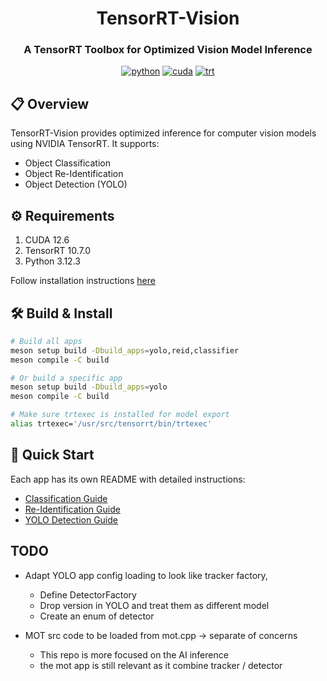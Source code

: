<div align="center">

# TensorRT-Vision
### A TensorRT Toolbox for Optimized Vision Model Inference

[![python](https://img.shields.io/badge/python-3.12.3-green)](https://www.python.org/downloads/release/python-3123/)
[![cuda](https://img.shields.io/badge/cuda-12.6-green)](https://developer.nvidia.com/cuda-downloads)
[![trt](https://img.shields.io/badge/TRT-10.5.0-green)](https://developer.nvidia.com/tensorrt)

</div>

## 📋 Overview
TensorRT-Vision provides optimized inference for computer vision models using NVIDIA TensorRT. It supports:

- Object Classification
- Object Re-Identification  
- Object Detection (YOLO)

## ⚙️ Requirements
1. CUDA 12.6
2. TensorRT 10.7.0
3. Python 3.12.3

Follow installation instructions [here](https://gist.github.com/denguir/b21aa66ae7fb1089655dd9de8351a202)

## 🛠️ Build & Install
```bash
# Build all apps
meson setup build -Dbuild_apps=yolo,reid,classifier
meson compile -C build

# Or build a specific app
meson setup build -Dbuild_apps=yolo
meson compile -C build

# Make sure trtexec is installed for model export
alias trtexec='/usr/src/tensorrt/bin/trtexec'
```

## 🚀 Quick Start
Each app has its own README with detailed instructions:

- [Classification Guide](app/classifier/README.md)
- [Re-Identification Guide](app/reid/README.md)
- [YOLO Detection Guide](app/yolo/README.md)

## TODO
- Adapt YOLO app config loading to look like tracker factory,
    - Define DetectorFactory
    - Drop version in YOLO and treat them as different model
    - Create an enum of detector

- MOT src code to be loaded from mot.cpp -> separate of concerns
    - This repo is more focused on the AI inference
    - the mot app is still relevant as it combine tracker / detector